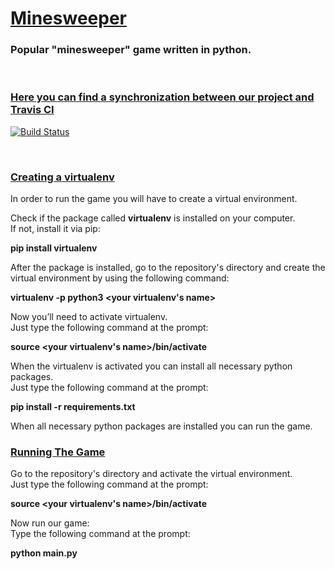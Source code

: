 # <ins>Minesweeper</ins> 

### Popular "minesweeper" game written in python.

<br>

### <u>Here you can find a synchronization between our project and Travis CI</u> 

[![Build Status](https://travis-ci.org/danielwardega/sinwo_sapper.svg?branch=master)](https://travis-ci.org/danielwardega/sinwo_sapper)

<br>

### <ins>Creating a virtualenv</ins> 


In order to run the game you will have to create a virtual environment.
 
Check if the package called **virtualenv** is installed on your computer.\
If not, install it via pip:

**pip install virtualenv**

After the package is installed, go to the repository's directory and create the virtual environment by using the following command:

**virtualenv -p python3 <your virtualenv's name>**

Now you’ll need to activate virtualenv.\
Just type the following command at the prompt:

**source <your virtualenv's name>/bin/activate**

When the virtualenv is activated you can install all necessary python packages.\
Just type the following command at the prompt:

**pip install -r requirements.txt**

When all necessary python packages are installed you can run the game.

### <ins>Running The Game</ins>

Go to the repository's directory and activate the virtual environment.\
Just type the following command at the prompt:

**source <your virtualenv's name>/bin/activate**

Now run our game:\
Type the following command at the prompt:

**python main.py**
